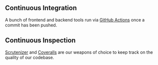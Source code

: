 Continuous Integration
----------------------

A bunch of frontend and backend tools run via [GitHub Actions](https://github.com/features/actions) once a commit has been pushed.


Continuous Inspection
---------------------

[Scrutenizer](https://scrutinizer.redaxscript.com) and [Coveralls](https://coveralls.redaxscript.com) are our weapons of choice to keep track on the quality of our codebase.
